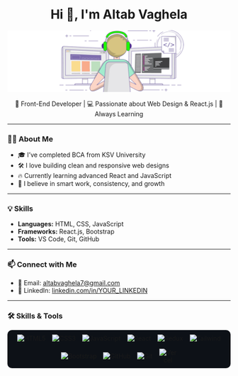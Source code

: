 <h1 align="center">Hi 👋, I'm Altab Vaghela</h1>

<img src="https://raw.githubusercontent.com/leorrose/leorrose/master/readme_header.gif">
<p align="center">
  🚀 Front-End Developer | 💻 Passionate about Web Design & React.js | 🌱 Always Learning  
</p>

---

### 👨‍💻 About Me

- 🎓 I’ve completed BCA from KSV University
- 🛠️ I love building clean and responsive web designs
- 🔥 Currently learning advanced React and JavaScript
- 🎯 I believe in smart work, consistency, and growth

---

### 💡 Skills

- **Languages:** HTML, CSS, JavaScript  
- **Frameworks:** React.js, Bootstrap  
- **Tools:** VS Code, Git, GitHub  

---

### 📫 Connect with Me

- 📧 Email: altabvaghela7@gmail.com  
- 💼 LinkedIn: [linkedin.com/in/YOUR_LINKEDIN](https://linkedin.com/in/YOUR_LINKEDIN)

---


### 🛠️ Skills & Tools
<div align="center" style="background-color:#0d1117; padding: 10px; border-radius: 10px; display: flex; align-items: center; justify-content: center; gap: 15px; flex-wrap: wrap;">
  <img src="https://img.icons8.com/color/48/html-5--v1.png" alt="HTML5" title="HTML5" />
  <img src="https://img.icons8.com/color/48/css3.png" alt="CSS3" title="CSS3" />
  <img src="https://img.icons8.com/color/48/javascript--v1.png" alt="JavaScript" title="JavaScript" />
  <img src="https://img.icons8.com/officel/48/react.png" alt="React" title="React" />
  <img src="https://img.icons8.com/color/48/redux.png" alt="Redux" title="Redux" />
  <img src="https://img.icons8.com/color/48/tailwind_css.png" alt="Tailwind" title="Tailwind CSS" />
  <img src="https://img.icons8.com/color/48/bootstrap.png" alt="Bootstrap" title="Bootstrap" />
  <img src="https://img.icons8.com/ios-glyphs/48/ffffff/github.png" alt="GitHub" title="GitHub" />
  <img src="https://img.icons8.com/color/48/git.png" alt="Git" title="Git" />
  <img src="https://cdn.jsdelivr.net/gh/devicons/devicon/icons/vercel/vercel-original.svg" alt="Vercel" title="Vercel" width="40" />
</div>





